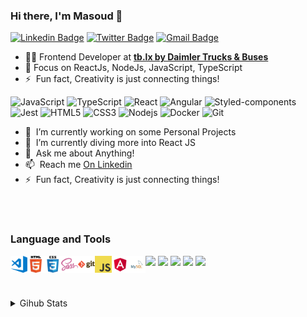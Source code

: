 ### Hi there, I'm Masoud 👋

[![Linkedin Badge](https://img.shields.io/badge/-LinkedIn-blue?style=flat-square&logo=Linkedin&logoColor=white&link=https://www.linkedin.com/in/masoud-soleymani/)](https://www.linkedin.com/in/masoud-soleymani/)
[![Twitter Badge](https://img.shields.io/badge/-Twitter-blue?style=flat-square&logo=Twitter&logoColor=white&link=https://twitter.com/MasoudSolm/)](https://twitter.com/MasoudSolm/)
[![Gmail Badge](https://img.shields.io/badge/-Gmail-c14438?style=flat-square&logo=Gmail&logoColor=white&link=mailto:msoolymani@gmail.com)](mailto:msoolymani@gmail.com)

- 👨‍💻 Frontend Developer at [**tb.lx by Daimler Trucks & Buses**](https://tblx.io) 
- 🌱 Focus on ReactJs, NodeJs, JavaScript, TypeScript
- ⚡  &nbsp;Fun fact, Creativity is just connecting things!

![JavaScript](https://img.shields.io/badge/-javascript-black?style=flat-square&logo=javascript)
![TypeScript](https://img.shields.io/badge/-TypeScript-black?style=flat-square&logo=typescript)
![React](https://img.shields.io/badge/-React-black?style=flat-square&logo=react)
![Angular](https://img.shields.io/badge/-Angular-black?style=flat-square&logo=angular&logoColor=DD0031)
![Styled-components](https://img.shields.io/badge/-Styled%20Components-black?style=flat-square&logo=styled-components)
![Jest](https://img.shields.io/badge/-Jest-black?style=flat-square&logo=jest)
![HTML5](https://img.shields.io/badge/-HTML5-black?style=flat-square&logo=html5&logoColor=white)
![CSS3](https://img.shields.io/badge/-CSS3-black?style=flat-square&logo=css3)
![Nodejs](https://img.shields.io/badge/-Nodejs-black?style=flat-square&logo=Node.js)
![Docker](https://img.shields.io/badge/-Docker-black?style=flat-square&logo=docker)
![Git](https://img.shields.io/badge/-Git-black?style=flat-square&logo=git)








- 🔭  &nbsp;I’m currently working on some Personal Projects
- 🌱  &nbsp;I’m currently diving more into React JS 
- 💬  &nbsp;Ask me about Anything!
- 📫  &nbsp;Reach me <a href="https://www.linkedin.com/in/masoud-soleymani/" alt="Linkedin target=”_blank”">On Linkedin</a>
- ⚡  &nbsp;Fun fact, Creativity is just connecting things!

<br>
<br> 

### Language and Tools 
<img align="left" alt="Visual Studio Code" width="27px" src="https://raw.githubusercontent.com/github/explore/80688e429a7d4ef2fca1e82350fe8e3517d3494d/topics/visual-studio-code/visual-studio-code.png">
<img align="left" alt="Visual Studio Code" width="27px" src="https://raw.githubusercontent.com/github/explore/80688e429a7d4ef2fca1e82350fe8e3517d3494d/topics/html/html.png">
<img align="left" alt="Visual Studio Code" width="27px" src="https://raw.githubusercontent.com/github/explore/80688e429a7d4ef2fca1e82350fe8e3517d3494d/topics/css/css.png">
<img align="left" alt="Visual Studio Code" width="27px" src="https://raw.githubusercontent.com/github/explore/80688e429a7d4ef2fca1e82350fe8e3517d3494d/topics/sass/sass.png">
<img align="left" alt="Visual Studio Code" width="27px" src="https://raw.githubusercontent.com/github/explore/80688e429a7d4ef2fca1e82350fe8e3517d3494d/topics/git/git.png">
<img align="left" alt="Visual Studio Code" width="27px" src="https://raw.githubusercontent.com/github/explore/80688e429a7d4ef2fca1e82350fe8e3517d3494d/topics/javascript/javascript.png">
<img align="left" alt="Visual Studio Code" width="27px" src="https://raw.githubusercontent.com/github/explore/80688e429a7d4ef2fca1e82350fe8e3517d3494d/topics/angular/angular.png" >
<img align="left" alt="Visual Studio Code" width="27px" src="https://raw.githubusercontent.com/github/explore/80688e429a7d4ef2fca1e82350fe8e3517d3494d/topics/mysql/mysql.png">

<a href="https://www.behance.net" alt="Behance" target=”_blank”> <img src="https://github.com/imdhruv99/imdhruv99/blob/master/readme/behance.png"></a>
<a href="https://dribbble.com" alt="Dribble" target=”_blank”> <img src="https://github.com/imdhruv99/imdhruv99/blob/master/readme/dribbble.png"></a>
<a href="https://github.com" alt="GitHub" target=”_blank”> <img src="https://github.com/imdhruv99/imdhruv99/blob/master/readme/github.png"></a>
<a href="https://dev.to/masoudsoleymani" alt="Dev" target=”_blank”> <img src="https://github.com/imdhruv99/imdhruv99/blob/master/readme/dev.png"></a>
<a href="https://medium.com" alt="Medium" target=”_blank”> <img src="https://github.com/imdhruv99/imdhruv99/blob/master/readme/medium.png"></a>

<br>
<br>


 <details>
 <summary>Gihub Stats</summary>
 <img align="left" alt="masoudsoleymani Github Stats" src="https://github-readme-stats.vercel.app/api?username=masoudsoleymani&show_icons=true&hide_border">
 </details>

